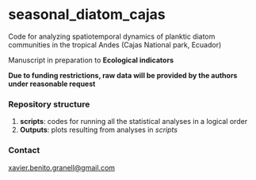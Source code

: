 # seasonal_diatom_cajas
Code for analyzing spatiotemporal dynamics of planktic diatom communities in the tropical Andes (Cajas National park, Ecuador)

Manuscript in preparation to **Ecological indicators**

**Due to funding restrictions, raw data will be provided by the authors under reasonable request**

### Repository structure
1. **scripts**: codes for running all the statistical analyses in a logical order
2. **Outputs**: plots resulting from analyses in <i>scripts</i>

### Contact
xavier.benito.granell@gmail.com
